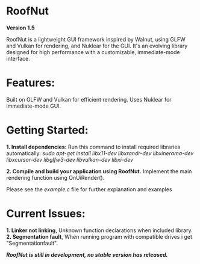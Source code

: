 # RoofNut

**Version 1.5**

RoofNut is a lightweight GUI framework inspired by Walnut, using GLFW and Vulkan for rendering, and Nuklear for the GUI. It's an evolving library designed for high performance with a customizable, immediate-mode interface.

# Features:
Built on GLFW and Vulkan for efficient rendering.
Uses Nuklear for immediate-mode GUI.
# Getting Started:

**1. Install dependencies:**
Run this command to install required libraries automatically:
*sudo apt-get install libx11-dev libxrandr-dev libxinerama-dev libxcursor-dev libglfw3-dev libvulkan-dev libxi-dev*


**2. Compile and build your application using RoofNut.**
Implement the main rendering function using OnUiRender().


Please see the *example.c* file for further explanation and examples


# Current Issues:

**1. Linker not linking**, Unknown function declarations when included library.
**2. Segmentation fault**, When running program with compatible drives i get "Segmentationfault".


***RoofNut is still in development, no stable version has released.***


